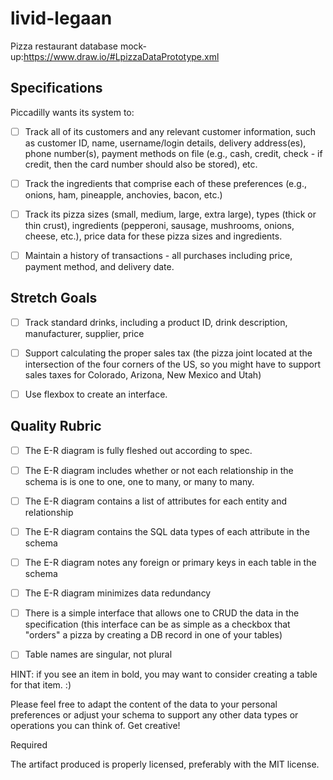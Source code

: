 # livid-legaan
Pizza restaurant
database mock-up:https://www.draw.io/#LpizzaDataPrototype.xml
## Specifications

Piccadilly wants its system to:

- [ ] Track all of its customers and any relevant customer information, such as customer ID, name, username/login details, delivery address(es), phone number(s), payment methods on file (e.g., cash, credit, check - if credit, then the card number should also be stored), etc.
- [ ] Track the ingredients that comprise each of these preferences (e.g., onions, ham, pineapple, anchovies, bacon, etc.)
- [ ] Track its pizza sizes (small, medium, large, extra large), types (thick or thin crust), ingredients (pepperoni, sausage, mushrooms, onions, cheese, etc.), price data for these pizza sizes and ingredients.
- [ ] Maintain a history of transactions - all purchases including price, payment method, and delivery date.
 
 
 ## Stretch Goals
 
 - [ ] Track standard drinks, including a product ID, drink description, manufacturer, supplier, price
 - [ ] Support calculating the proper sales tax (the pizza joint located at the intersection of the four corners of the US, so you might have to support sales taxes for Colorado, Arizona, New Mexico and Utah)
 - [ ] Use flexbox to create an interface. 
 


## Quality Rubric

 - [ ] The E-R diagram is fully fleshed out according to spec.
 - [ ] The E-R diagram includes whether or not each relationship in the schema is is one to one, one to many, or many to many.
 - [ ] The E-R diagram contains a list of attributes for each entity and relationship
 - [ ] The E-R diagram contains the SQL data types of each attribute in the schema
 - [ ] The E-R diagram notes any foreign or primary keys in each table in the schema
 - [ ] The E-R diagram minimizes data redundancy
 - [ ] There is a simple interface that allows one to CRUD the data in the specification (this interface can be as simple as a checkbox that "orders" a pizza by creating a DB record in one of your tables)
 - [ ] Table names are singular, not plural




HINT: if you see an item in bold, you may want to consider creating a table for that item. :)

Please feel free to adapt the content of the data to your personal preferences or adjust your schema to support any other data types or operations you can think of. Get creative!

Required

 The artifact produced is properly licensed, preferably with the MIT license.
 
